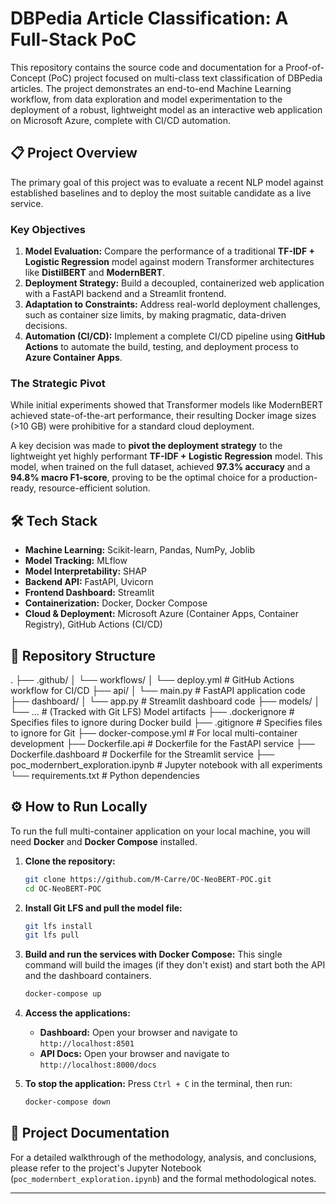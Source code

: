 # DBPedia Article Classification: A Full-Stack PoC

This repository contains the source code and documentation for a Proof-of-Concept (PoC) project focused on multi-class text classification of DBPedia articles. The project demonstrates an end-to-end Machine Learning workflow, from data exploration and model experimentation to the deployment of a robust, lightweight model as an interactive web application on Microsoft Azure, complete with CI/CD automation.

## 📋 Project Overview

The primary goal of this project was to evaluate a recent NLP model against established baselines and to deploy the most suitable candidate as a live service.

### Key Objectives

1.  **Model Evaluation:** Compare the performance of a traditional **TF-IDF + Logistic Regression** model against modern Transformer architectures like **DistilBERT** and **ModernBERT**.
2.  **Deployment Strategy:** Build a decoupled, containerized web application with a FastAPI backend and a Streamlit frontend.
3.  **Adaptation to Constraints:** Address real-world deployment challenges, such as container size limits, by making pragmatic, data-driven decisions.
4.  **Automation (CI/CD):** Implement a complete CI/CD pipeline using **GitHub Actions** to automate the build, testing, and deployment process to **Azure Container Apps**.

### The Strategic Pivot

While initial experiments showed that Transformer models like ModernBERT achieved state-of-the-art performance, their resulting Docker image sizes (>10 GB) were prohibitive for a standard cloud deployment.

A key decision was made to **pivot the deployment strategy** to the lightweight yet highly performant **TF-IDF + Logistic Regression** model. This model, when trained on the full dataset, achieved **97.3% accuracy** and a **94.8% macro F1-score**, proving to be the optimal choice for a production-ready, resource-efficient solution.

## 🛠️ Tech Stack

*   **Machine Learning:** Scikit-learn, Pandas, NumPy, Joblib
*   **Model Tracking:** MLflow
*   **Model Interpretability:** SHAP
*   **Backend API:** FastAPI, Uvicorn
*   **Frontend Dashboard:** Streamlit
*   **Containerization:** Docker, Docker Compose
*   **Cloud & Deployment:** Microsoft Azure (Container Apps, Container Registry), GitHub Actions (CI/CD)

## 📂 Repository Structure

.
├── .github/
│   └── workflows/
│       └── deploy.yml      # GitHub Actions workflow for CI/CD
├── api/
│   └── main.py             # FastAPI application code
├── dashboard/
│   └── app.py              # Streamlit dashboard code
├── models/
│   └── ...                 # (Tracked with Git LFS) Model artifacts
├── .dockerignore           # Specifies files to ignore during Docker build
├── .gitignore              # Specifies files to ignore for Git
├── docker-compose.yml      # For local multi-container development
├── Dockerfile.api          # Dockerfile for the FastAPI service
├── Dockerfile.dashboard    # Dockerfile for the Streamlit service
├── poc_modernbert_exploration.ipynb # Jupyter notebook with all experiments
└── requirements.txt        # Python dependencies

## ⚙️ How to Run Locally

To run the full multi-container application on your local machine, you will need **Docker** and **Docker Compose** installed.

1.  **Clone the repository:**
    ```bash
    git clone https://github.com/M-Carre/OC-NeoBERT-POC.git
    cd OC-NeoBERT-POC
    ```

2.  **Install Git LFS and pull the model file:**
    ```bash
    git lfs install
    git lfs pull
    ```

3.  **Build and run the services with Docker Compose:**
    This single command will build the images (if they don't exist) and start both the API and the dashboard containers.
    ```bash
    docker-compose up
    ```

4.  **Access the applications:**
    *   **Dashboard:** Open your browser and navigate to `http://localhost:8501`
    *   **API Docs:** Open your browser and navigate to `http://localhost:8000/docs`

5.  **To stop the application:**
    Press `Ctrl + C` in the terminal, then run:
    ```bash
    docker-compose down
    ```

## 📜 Project Documentation

For a detailed walkthrough of the methodology, analysis, and conclusions, please refer to the project's Jupyter Notebook (`poc_modernbert_exploration.ipynb`) and the formal methodological notes.

---
